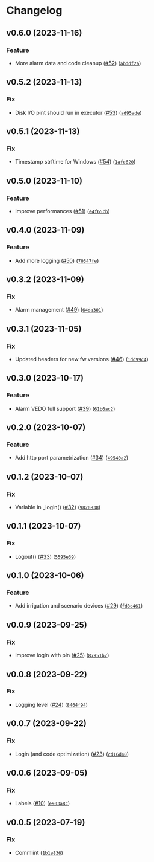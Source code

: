 # Changelog

<!--next-version-placeholder-->

## v0.6.0 (2023-11-16)

### Feature

* More alarm data and code cleanup ([#52](https://github.com/chemelli74/aiocomelit/issues/52)) ([`abddf2a`](https://github.com/chemelli74/aiocomelit/commit/abddf2a3e0ddef609c6461b59d5ee6a49a6d7ecd))

## v0.5.2 (2023-11-13)

### Fix

* Disk I/O pint should run in executor ([#53](https://github.com/chemelli74/aiocomelit/issues/53)) ([`ad95ade`](https://github.com/chemelli74/aiocomelit/commit/ad95ade1aa6ad94f2433a1c80f828792ce0f6689))

## v0.5.1 (2023-11-13)

### Fix

* Timestamp strftime for Windows ([#54](https://github.com/chemelli74/aiocomelit/issues/54)) ([`1afe620`](https://github.com/chemelli74/aiocomelit/commit/1afe6208e3f0acfd370a8f38c52ae48da5064226))

## v0.5.0 (2023-11-10)

### Feature

* Improve performances ([#51](https://github.com/chemelli74/aiocomelit/issues/51)) ([`e4f65cb`](https://github.com/chemelli74/aiocomelit/commit/e4f65cba64e570b0e17e4907f7b7c955c4b0195d))

## v0.4.0 (2023-11-09)

### Feature

* Add more logging ([#50](https://github.com/chemelli74/aiocomelit/issues/50)) ([`70347fe`](https://github.com/chemelli74/aiocomelit/commit/70347fe92c3f315a4935aad71c8111891ac7b80a))

## v0.3.2 (2023-11-09)

### Fix

* Alarm management ([#49](https://github.com/chemelli74/aiocomelit/issues/49)) ([`64da301`](https://github.com/chemelli74/aiocomelit/commit/64da301ffade967b99f9e8ad750a0363bc23d0a8))

## v0.3.1 (2023-11-05)

### Fix

* Updated headers for new fw versions ([#46](https://github.com/chemelli74/aiocomelit/issues/46)) ([`1dd99c4`](https://github.com/chemelli74/aiocomelit/commit/1dd99c441f91bf28c83a0fa39ac5f46c38d915ae))

## v0.3.0 (2023-10-17)

### Feature

* Alarm VEDO full support ([#39](https://github.com/chemelli74/aiocomelit/issues/39)) ([`61b6ac2`](https://github.com/chemelli74/aiocomelit/commit/61b6ac2ab38a1ff79a40b7214c2425fd14577380))

## v0.2.0 (2023-10-07)

### Feature

* Add http port parametrization ([#34](https://github.com/chemelli74/aiocomelit/issues/34)) ([`49540a2`](https://github.com/chemelli74/aiocomelit/commit/49540a298e10b502f159c638918d610a26194348))

## v0.1.2 (2023-10-07)

### Fix

* Variable in _login() ([#32](https://github.com/chemelli74/aiocomelit/issues/32)) ([`9820838`](https://github.com/chemelli74/aiocomelit/commit/9820838d95cd925c803150f0b3559058a6b8e08c))

## v0.1.1 (2023-10-07)

### Fix

* Logout() ([#33](https://github.com/chemelli74/aiocomelit/issues/33)) ([`5595e39`](https://github.com/chemelli74/aiocomelit/commit/5595e3996fc9fbca4a15c3ed5e92293d6604c3a1))

## v0.1.0 (2023-10-06)

### Feature

* Add irrigation and scenario devices ([#29](https://github.com/chemelli74/aiocomelit/issues/29)) ([`fd8c461`](https://github.com/chemelli74/aiocomelit/commit/fd8c46159af2c381bbe96c9c4a498b2d911cc31c))

## v0.0.9 (2023-09-25)

### Fix

* Improve login with pin ([#25](https://github.com/chemelli74/aiocomelit/issues/25)) ([`87951b7`](https://github.com/chemelli74/aiocomelit/commit/87951b73447e866a92ca2cf4cbc94dcc2126bfb6))

## v0.0.8 (2023-09-22)

### Fix

* Logging level ([#24](https://github.com/chemelli74/aiocomelit/issues/24)) ([`8464f94`](https://github.com/chemelli74/aiocomelit/commit/8464f94bd347a75b672c3abf30540b1bea291610))

## v0.0.7 (2023-09-22)

### Fix

* Login (and code optimization) ([#23](https://github.com/chemelli74/aiocomelit/issues/23)) ([`cd16d40`](https://github.com/chemelli74/aiocomelit/commit/cd16d40848285cd24faa8f7ed81d872b338d3848))

## v0.0.6 (2023-09-05)

### Fix

* Labels ([#10](https://github.com/chemelli74/aiocomelit/issues/10)) ([`e903a8c`](https://github.com/chemelli74/aiocomelit/commit/e903a8c5782995bc2f5b187778d48c002236b4a9))

## v0.0.5 (2023-07-19)

### Fix

* Commlint ([`1b1e836`](https://github.com/chemelli74/aiocomelit/commit/1b1e836b9b6f6f21999e2499af1d15c995e4cd7d))
